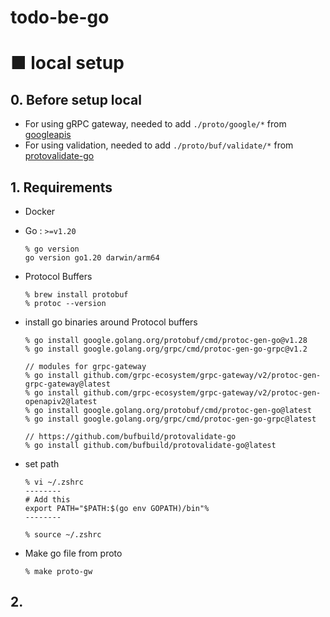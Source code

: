 # todo-be-go


# ■ local setup
## 0. Before setup local
- For using gRPC gateway, needed to add `./proto/google/*` from [googleapis](https://github.com/googleapis/googleapis/tree/master)
- For using validation, needed to add `./proto/buf/validate/*` from [protovalidate-go](https://github.com/bufbuild/protovalidate-go)


## 1. Requirements
- Docker
- Go : `>=v1.20`
  ```
  % go version
  go version go1.20 darwin/arm64
  ```
- Protocol Buffers
  ```
  % brew install protobuf
  % protoc --version
  ```
- install go binaries around Protocol buffers
  ```
  % go install google.golang.org/protobuf/cmd/protoc-gen-go@v1.28
  % go install google.golang.org/grpc/cmd/protoc-gen-go-grpc@v1.2

  // modules for grpc-gateway
  % go install github.com/grpc-ecosystem/grpc-gateway/v2/protoc-gen-grpc-gateway@latest
  % go install github.com/grpc-ecosystem/grpc-gateway/v2/protoc-gen-openapiv2@latest
  % go install google.golang.org/protobuf/cmd/protoc-gen-go@latest
  % go install google.golang.org/grpc/cmd/protoc-gen-go-grpc@latest

  // https://github.com/bufbuild/protovalidate-go
  % go install github.com/bufbuild/protovalidate-go@latest
  ```
- set path
  ```
  % vi ~/.zshrc
  --------
  # Add this
  export PATH="$PATH:$(go env GOPATH)/bin"% 
  --------

  % source ~/.zshrc
  ```

- Make go file from proto
  ```
  % make proto-gw
  ```
## 2. 